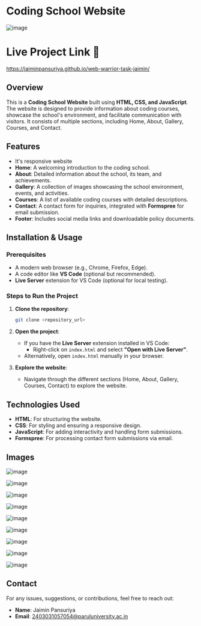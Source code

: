 
# Coding School Website

![image](https://github.com/user-attachments/assets/e2bdedb5-903c-4ac2-b8cb-3933834450f6)

# Live Project Link 🚀
https://jaiminpansuriya.github.io/web-warrior-task-jaimin/


## Overview

This is a **Coding School Website** built using **HTML, CSS, and JavaScript**. The website is designed to provide information about coding courses, showcase the school's environment, and facilitate communication with visitors. It consists of multiple sections, including Home, About, Gallery, Courses, and Contact.

## Features
- It's responsive website
- **Home**: A welcoming introduction to the coding school.
- **About**: Detailed information about the school, its team, and achievements.
- **Gallery**: A collection of images showcasing the school environment, events, and activities.
- **Courses**: A list of available coding courses with detailed descriptions.
- **Contact**: A contact form for inquiries, integrated with **Formspree** for email submission.
- **Footer**: Includes social media links and downloadable policy documents.

## Installation & Usage

### Prerequisites
- A modern web browser (e.g., Chrome, Firefox, Edge).
- A code editor like **VS Code** (optional but recommended).
- **Live Server** extension for VS Code (optional for local testing).

### Steps to Run the Project

1. **Clone the repository**:
   ```bash
   git clone <repository_url>
   ```

2. **Open the project**:
   - If you have the **Live Server** extension installed in VS Code:
     - Right-click on `index.html` and select **"Open with Live Server"**.
   - Alternatively, open `index.html` manually in your browser.

3. **Explore the website**:
   - Navigate through the different sections (Home, About, Gallery, Courses, Contact) to explore the website.

## Technologies Used

- **HTML**: For structuring the website.
- **CSS**: For styling and ensuring a responsive design.
- **JavaScript**: For adding interactivity and handling form submissions.
- **Formspree**: For processing contact form submissions via email.


## Images


![image](https://github.com/user-attachments/assets/e2bdedb5-903c-4ac2-b8cb-3933834450f6)

![image](https://github.com/user-attachments/assets/c46518e8-bf72-4fd3-bd16-2a8784e5a280)

![image](https://github.com/user-attachments/assets/3b45f2d0-2c6a-473a-8514-5ef667a1b1f9)

![image](https://github.com/user-attachments/assets/6697b77f-4063-4abb-9723-56b26b3e19cc)

![image](https://github.com/user-attachments/assets/77af66dd-cfee-4ea5-9db0-44c0e171ae5b)

![image](https://github.com/user-attachments/assets/b9eec6c7-184d-422f-b751-33d7016696a9)

![image](https://github.com/user-attachments/assets/d89ae828-bac6-4b76-a663-61b3226b1254)

![image](https://github.com/user-attachments/assets/5b63f529-dcc2-4b37-a146-59a3a7dda03f)

![image](https://github.com/user-attachments/assets/42659823-6901-4c94-ad12-1626b6ddc1d2)



## Contact

For any issues, suggestions, or contributions, feel free to reach out:

- **Name**: Jaimin Pansuriya
- **Email**: 2403031057054@paruluniversity.ac.in



